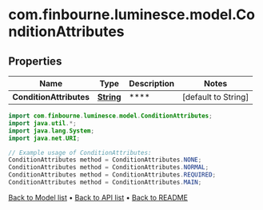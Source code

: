 # com.finbourne.luminesce.model.ConditionAttributes

## Properties

Name | Type | Description | Notes
------------ | ------------- | ------------- | -------------
**ConditionAttributes** | [**String**](.md) | **** | [default to String]

```java
import com.finbourne.luminesce.model.ConditionAttributes;
import java.util.*;
import java.lang.System;
import java.net.URI;

// Example usage of ConditionAttributes:
ConditionAttributes method = ConditionAttributes.NONE;
ConditionAttributes method = ConditionAttributes.NORMAL;
ConditionAttributes method = ConditionAttributes.REQUIRED;
ConditionAttributes method = ConditionAttributes.MAIN;
```


[Back to Model list](../README.md#documentation-for-models) &#8226; [Back to API list](../README.md#documentation-for-api-endpoints) &#8226; [Back to README](../README.md)
